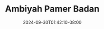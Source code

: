 --- 
title: "Ambiyah Pamer Badan"
description: "nonton  video bokep Ambiyah Pamer Badan simontok   terbaru"
date: 2024-09-30T01:42:10-08:00
file_code: "3rxq6jkvexl2"
draft: false
cover: "nlka2t2y7zc1g4uv.jpg"
tags: ["Ambiyah", "Pamer", "Badan", "bokep-indo", "bokep-viral", "bokep-ig"]
length: 231
fld_id: "1483132"
foldername: "Ambiyah update"
categories: ["Ambiyah update"]
views: 0
---